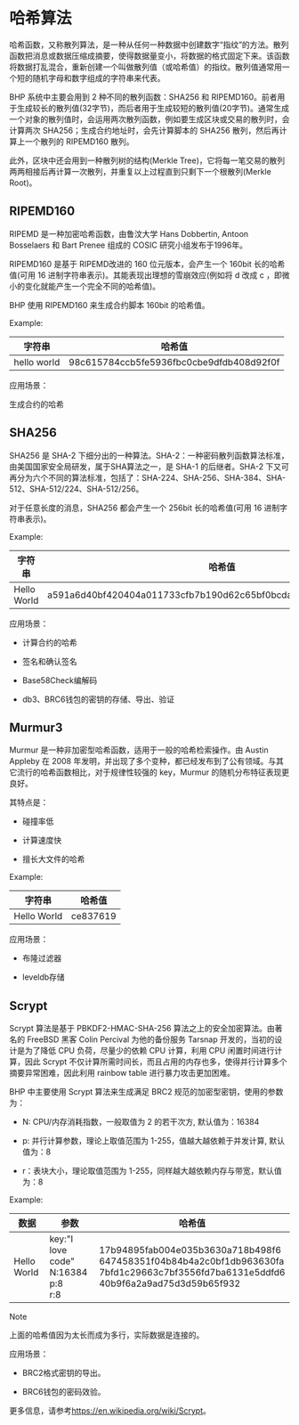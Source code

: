 # 哈希算法

哈希函数，又称散列算法，是一种从任何一种数据中创建数字“指纹”的方法。散列函数把消息或数据压缩成摘要，使得数据量变小，将数据的格式固定下来。该函数将数据打乱混合，重新创建一个叫做散列值（或哈希值）的指纹。散列值通常用一个短的随机字母和数字组成的字符串来代表。

BHP 系统中主要会用到 2 种不同的散列函数：SHA256 和 RIPEMD160。前者用于生成较长的散列值(32字节)，而后者用于生成较短的散列值(20字节)。通常生成一个对象的散列值时，会运用两次散列函数，例如要生成区块或交易的散列时，会计算两次 SHA256；生成合约地址时，会先计算脚本的 SHA256 散列，然后再计算上一个散列的 RIPEMD160 散列。 

此外，区块中还会用到一种散列树的结构(Merkle Tree)，它将每一笔交易的散列两两相接后再计算一次散列，并重复以上过程直到只剩下一个根散列(Merkle Root)。

## RIPEMD160 

RIPEMD 是一种加密哈希函数，由鲁汶大学 Hans Dobbertin, Antoon Bosselaers 和 Bart Prenee 组成的 COSIC 研究小组发布于1996年。 

RIPEMD160 是基于 RIPEMD改进的 160 位元版本，会产生一个 160bit 长的哈希值(可用 16 进制字符串表示)。其能表现出理想的雪崩效应(例如将 d 改成 c ，即微小的变化就能产生一个完全不同的哈希值)。

BHP 使用 RIPEMD160 来生成合约脚本 160bit 的哈希值。

Example:

| 字符串      | 哈希值                                   |
| ----------- | ---------------------------------------- |
| hello world | 98c615784ccb5fe5936fbc0cbe9dfdb408d92f0f |

应用场景：

生成合约的哈希

## SHA256 

SHA256 是 SHA-2 下细分出的一种算法。SHA-2：一种密码散列函数算法标准，由美国国家安全局研发，属于SHA算法之一，是 SHA-1 的后继者。SHA-2 下又可再分为六个不同的算法标准，包括了：SHA-224、SHA-256、SHA-384、SHA-512、SHA-512/224、SHA-512/256。

对于任意长度的消息，SHA256 都会产生一个 256bit 长的哈希值(可用 16 进制字符串表示)。

Example:

| 字符串      | 哈希值                                                       |
| ----------- | ------------------------------------------------------------ |
| Hello World | a591a6d40bf420404a011733cfb7b190d62c65bf0bcda32b57b277d9ad9f146e |

应用场景：

- 计算合约的哈希

- 签名和确认签名

- Base58Check编解码

- db3、BRC6钱包的密钥的存储、导出、验证

## Murmur3 

Murmur 是一种非加密型哈希函数，适用于一般的哈希检索操作。由 Austin Appleby 在 2008 年发明，并出现了多个变种，都已经发布到了公有领域。与其它流行的哈希函数相比，对于规律性较强的 key，Murmur 的随机分布特征表现更良好。

其特点是：

   - 碰撞率低

   - 计算速度快

   - 擅长大文件的哈希

Example:

| 字符串 | 哈希值  |
| ---|---|
| Hello World |ce837619 |

应用场景：

- 布隆过滤器

- leveldb存储

## Scrypt

Scrypt 算法是基于 PBKDF2-HMAC-SHA-256 算法之上的安全加密算法。由著名的 FreeBSD 黑客 Colin Percival 为他的备份服务 Tarsnap 开发的，当初的设计是为了降低 CPU 负荷，尽量少的依赖 CPU 计算，利用 CPU 闲置时间进行计算，因此 Scrypt 不仅计算所需时间长，而且占用的内存也多，使得并行计算多个摘要异常困难，因此利用 rainbow table 进行暴力攻击更加困难。

BHP 中主要使用 Scrypt 算法来生成满足 BRC2 规范的加密型密钥，使用的参数为：

- N: CPU/内存消耗指数，一般取值为 2 的若干次方, 默认值为：16384

- p: 并行计算参数，理论上取值范围为 1-255，值越大越依赖于并发计算, 默认值为：8

- r：表块大小，理论取值范围为 1-255，同样越大越依赖内存与带宽，默认值为：8

Example:

| 数据 | 参数  | 哈希值  |
|---|---|---|
| Hello World | key:"I love code"<br>N:16384<br>p:8<br>r:8 | 17b94895fab004e035b3630a718b498f6<br>647458351f04b84b4a2c0bf1db963630fa<br>7bfd1c29663c7bf3556fd7ba6131e5ddfd6<br>40b9f6a2a9ad75d3d59b65f932 |

> [!NOTE]
>
> 上面的哈希值因为太长而成为多行，实际数据是连接的。

应用场景：

- BRC2格式密钥的导出。

- BRC6钱包的密码效验。

更多信息，请参考<https://en.wikipedia.org/wiki/Scrypt>。
